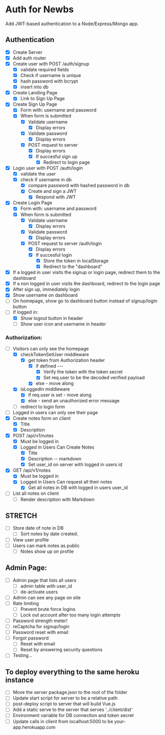 # Auth for Newbs

Add JWT-based authentication to a Node/Express/Mongo app.

## Authentication

- [x] Create Server
- [x] Add auth router
- [x] Create user with POST /auth/signup
  - [x] validate required fields
  - [x] Check if username is unique
  - [x] hash password with bcrypt
  - [x] insert into db
- [x] Create Landing Page
  - [x] Link to Sign Up Page
- [x] Create Sign Up Page
  - [x] Form with: username and password
  - [x] When form is submitted
    - [x] Validate username
      - [x] Display errors
    - [x] Validate password
      - [x] Display errors
    - [x] POST request to server
      - [x] Display errors
      - [x] If succesful sign up
        - [x] Redirect to login page
- [x] Login user with POST /auth/login
  - [x] validate the user
  - [x] check if username in db
    - [x] compare password with hashed password in db
    - [x] Create and sign a JWT
      - [x] Respond with JWT
- [x] Create Login Page
  - [x] Form with: username and password
  - [x] When form is submitted
    - [x] Validate username
      - [x] Display errors
    - [x] Validate password
      - [x] Display errors
    - [x] POST request to server /auth/login
      - [x] Display errors
      - [x] If succesful login
        - [x] Store the token in localStorage
        - [x] Redirect to the "dashboard"
- [x] If a logged in user visits the signup or login page, redirect them to the dashboard
- [x] If a non logged in user visits the dashboard, redirect to the login page
- [x] After sign up, immediately login
- [x] Show username on dashboard
- [ ] On homepage, show go to dashboard button instead of signup/login button
- [ ] If logged in:
  - [x] Show logout button in header
  - [ ] Show user icon and username in header

### Authorization:

- [ ] Visitors can only see the homepage
  - [x] checkTokenSetUser middleware
    - [x] get token from Authorization header
      - [x] if defined ---
        - [x] Verify the token with the token secret
        - [x] Set req.user to be the decoded verified payload
      - [x] else - move along
  - [x] isLoggedIn middleware
    - [x] if req.user is set - move along
    - [x] else - send an unauthorized error message
  - [ ] redirect to login form
- [ ] Logged in users can only see their page
- [x] Create notes form on client
  - [x] Title
  - [x] Description
- [x] POST /api/v1/notes
  - [x] Must be logged in
  - [x] Logged in Users Can Create Notes
    - [x] Title
    - [x] Description -- markdown
    - [x] Set user_id on server with logged in users id
- [x] GET /api/v1/notes
  - [x] Must be logged in
  - [x] Logged in Users Can request all their notes
    - [x] Get all notes in DB with logged in users user_id
- [ ] List all notes on client
  - [ ] Render description with Markdown

## STRETCH

- [ ] Store date of note in DB
  - [ ] Sort notes by date created.
- [ ] View user profile
- [ ] Users can mark notes as public
  - [ ] Notes show up on profile

## Admin Page:

- [ ] Admin page that lists all users
  - [ ] admin table with user_id
  - [ ] de-activate users
- [ ] Admin can see any page on site
- [ ] Rate limiting
  - [ ] Prevent brute force logins
  - [ ] Lock out account after too many login attempts
- [ ] Password strength meter!
- [ ] reCaptcha for signup/login
- [ ] Password reset with email
- [ ] Forgot password
  - [ ] Reset with email
  - [ ] Reset by answering security questions
- [ ] Testing...

## To deploy everything to the same heroku instance

- [ ] Move the server package.json to the root of the folder
- [ ] Update start script for server to be a relative path
- [ ] post-deploy script to server that will build Vue.js
- [ ] Add a static serve to the server that serves '../client/dist'
- [ ] Environment variable for DB connection and token secret
- [ ] Update calls in client from localhost:5000 to be your-app.herokuapp.com
